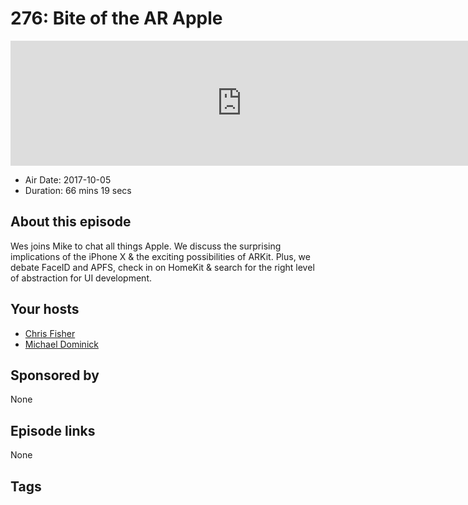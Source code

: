 # 276: Bite of the AR Apple

<iframe src="https://player.fireside.fm/v2/MLf2ZzhC+Hx-M9GvE?theme=dark" width="740" height="200" frameborder="0" scrolling="no"></iframe>

* Air Date: 2017-10-05
* Duration: 66 mins 19 secs

## About this episode

Wes joins Mike to chat all things Apple. We discuss the surprising implications of the iPhone X & the exciting possibilities of ARKit. Plus, we debate FaceID and APFS, check in on HomeKit & search for the right level of abstraction for UI development. 

## Your hosts
* [Chris Fisher](https://coder.show/hosts/chrislas)
* [Michael Dominick](https://coder.show/hosts/michael)

## Sponsored by

None



## Episode links

None



## Tags

